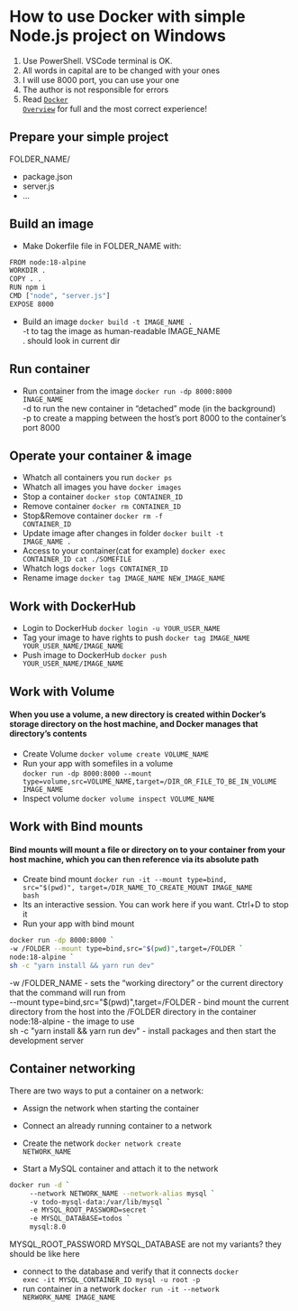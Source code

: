 # How to use Docker with simple Node.js project on Windows
1. Use PowerShell. VSCode terminal is OK.      
2. All words in capital are to be changed with your ones
3. I will use 8000 port, you can use your one 
4. The author is not responsible for errors
5. Read <code><a href="https://docs.docker.com/get-started/overview/">Docker Overview</a></code> for full and the most correct experience!

## Prepare your simple project 
FOLDER_NAME/  
- package.json    
- server.js 
- ... 

## Build an image
- Make Dokerfile file in FOLDER_NAME with:
``` bash
FROM node:18-alpine
WORKDIR .
COPY . . 
RUN npm i 
CMD ["node", "server.js"]
EXPOSE 8000
```
- Build an image <code>docker build -t IMAGE_NAME .</code>  
-t to tag the image as human-readable IMAGE_NAME  
. should look in current dir  

## Run container
- Run container from the image <code>docker run -dp 8000:8000 INAGE_NAME</code>  
-d to run the new container in “detached” mode (in the background)   
-p to create a mapping between the host’s port 8000 to the container’s port 8000  

## Operate your container & image
- Whatch all containers you run             <code>docker ps</code>
- Whatch all images you have                <code>docker images</code>
- Stop a container                          <code>docker stop CONTAINER_ID</code>
- Remove container                          <code>docker rm CONTAINER_ID</code>
- Stop&Remove container                     <code>docker rm -f CONTAINER_ID</code>
- Update image after changes in folder      <code>docker built -t IMAGE_NAME .</code>
- Access to your container(cat for example) <code>docker exec CONTAINER_ID cat ./SOMEFILE</code>
- Whatch logs                               <code>docker logs CONTAINER_ID</code>
- Rename image                              <code>docker tag IMAGE_NAME NEW_IMAGE_NAME</code>

## Work with DockerHub  
- Login to DockerHub                    <code>docker login -u YOUR_USER_NAME</code>
- Tag your image to have rights to push <code>docker tag IMAGE_NAME YOUR_USER_NAME/IMAGE_NAME</code>
- Push image to DockerHub               <code>docker push YOUR_USER_NAME/IMAGE_NAME</code>

## Work with Volume
#### When you use a volume, a new directory is created within Docker’s storage directory on the host machine, and Docker manages that directory’s contents
- Create Volume                           <code>docker volume create VOLUME_NAME</code>
- Run your app with somefiles in a volume  
<code>docker run -dp 8000:8000 --mount type=volume,src=VOLUME_NAME,target=/DIR_OR_FILE_TO_BE_IN_VOLUME IMAGE_NAME</code>
- Inspect volume                          <code>docker volume inspect VOLUME_NAME</code>

## Work with Bind mounts
#### Bind mounts will mount a file or directory on to your container from your host machine, which you can then reference via its absolute path
- Create bind mount <code>docker run -it --mount type=bind, src="$(pwd)", target=/DIR_NAME_TO_CREATE_MOUNT IMAGE_NAME bash</code>
- Its an interactive session. You can work here if you want. Ctrl+D to stop it
- Run your app with bind mount 
``` bash
docker run -dp 8000:8000 `
-w /FOLDER --mount type=bind,src="$(pwd)",target=/FOLDER `
node:18-alpine `
sh -c "yarn install && yarn run dev"
```
-w /FOLDER_NAME - sets the “working directory” or the current directory that the command will run from  
--mount type=bind,src="$(pwd)",target=/FOLDER - bind mount the current directory from the host into the /FOLDER directory in the container  
node:18-alpine - the image to use  
sh -c "yarn install && yarn run dev" - install packages and then start the development server  

## Container networking
There are two ways to put a container on a network:
- Assign the network when starting the container
- Connect an already running container to a network

- Create the network <code>docker network create NETWORK_NAME</code>
- Start a MySQL container and attach it to the network
``` bash
docker run -d `
     --network NETWORK_NAME --network-alias mysql `
     -v todo-mysql-data:/var/lib/mysql `
     -e MYSQL_ROOT_PASSWORD=secret `
     -e MYSQL_DATABASE=todos `
     mysql:8.0
```
MYSQL_ROOT_PASSWORD MYSQL_DATABASE are not my variants? they should be like here
- connect to the database and verify that it connects <code>docker exec -it MYSQL_CONTAINER_ID mysql -u root -p</code>
- run container in a network <code>docker run -it --network NERWORK_NAME IMAGE_NAME</code>
